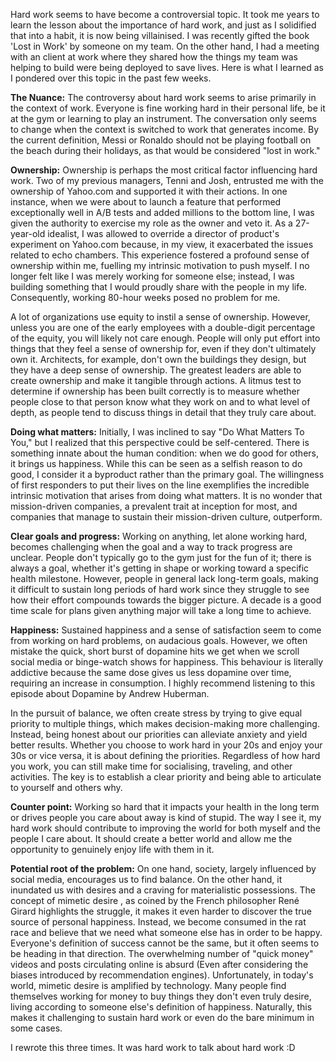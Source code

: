 
Hard work seems to have become a controversial topic. It took me years to learn the lesson about the importance of hard work, and just as I solidified that into a habit, it is now being villainised. I was recently gifted the book 'Lost in Work' by someone on my team. On the other hand, I had a meeting with an client at work where they shared how the things my team was helping to build were being deployed to save lives. Here is what I learned as I pondered over this topic in the past few weeks.

**The Nuance:** The controversy about hard work seems to arise primarily in the context of work. Everyone is fine working hard in their personal life, be it at the gym or learning to play an instrument. The conversation only seems to change when the context is switched to work that generates income. By the current definition, Messi or Ronaldo should not be playing football on the beach during their holidays, as that would be considered "lost in work."

**Ownership:** Ownership is perhaps the most critical factor influencing hard work. Two of my previous managers, Tenni and Josh, entrusted me with the ownership of Yahoo.com and supported it with their actions. In one instance, when we were about to launch a feature that performed exceptionally well in A/B tests and added millions to the bottom line, I was given the authority to exercise my role as the owner and veto it. As a 27-year-old idealist, I was allowed to override a director of product's experiment on Yahoo.com because, in my view, it exacerbated the issues related to echo chambers. This experience fostered a profound sense of ownership within me, fuelling my intrinsic motivation to push myself. I no longer felt like I was merely working for someone else; instead, I was building something that I would proudly share with the people in my life. Consequently, working 80-hour weeks posed no problem for me.

A lot of organizations use equity to instil a sense of ownership. However, unless you are one of the early employees with a double-digit percentage of the equity, you will likely not care enough. People will only put effort into things that they feel a sense of ownership for, even if they don't ultimately own it. Architects, for example, don't own the buildings they design, but they have a deep sense of ownership. The greatest leaders are able to create ownership and make it tangible through actions. A litmus test to determine if ownership has been built correctly is to measure whether people close to that person know what they work on and to what level of depth, as people tend to discuss things in detail that they truly care about.

**Doing what matters:** Initially, I was inclined to say "Do What Matters To You," but I realized that this perspective could be self-centered. There is something innate about the human condition: when we do good for others, it brings us happiness. While this can be seen as a selfish reason to do good, I consider it a byproduct rather than the primary goal. The willingness of first responders to put their lives on the line exemplifies the incredible intrinsic motivation that arises from doing what matters. It is no wonder that mission-driven companies, a prevalent trait at inception for most, and companies that manage to sustain their mission-driven culture, outperform.

**Clear goals and progress:** Working on anything, let alone working hard, becomes challenging when the goal and a way to track progress are unclear. People don't typically go to the gym just for the fun of it; there is always a goal, whether it's getting in shape or working toward a specific health milestone. However, people in general lack long-term goals, making it difficult to sustain long periods of hard work since they struggle to see how their effort compounds towards the bigger picture. A decade is a good time scale for plans given anything major will take a long time to achieve.

**Happiness:** Sustained happiness and a sense of satisfaction seem to come from working on hard problems, on audacious goals. However, we often mistake the quick, short burst of dopamine hits we get when we scroll social media or binge-watch shows for happiness. This behaviour is literally addictive because the same dose gives us less dopamine over time, requiring an increase in consumption. I highly recommend listening to this episode about Dopamine by Andrew Huberman.

In the pursuit of balance, we often create stress by trying to give equal priority to multiple things, which makes decision-making more challenging. Instead, being honest about our priorities can alleviate anxiety and yield better results. Whether you choose to work hard in your 20s and enjoy your 30s or vice versa, it is about defining the priorities. Regardless of how hard you work, you can still make time for socialising, traveling, and other activities. The key is to establish a clear priority and being able to articulate to yourself and others why.

**Counter point:** Working so hard that it impacts your health in the long term or drives people you care about away is kind of stupid. The way I see it, my hard work should contribute to improving the world for both myself and the people I care about. It should create a better world and allow me the opportunity to genuinely enjoy life with them in it.

**Potential root of the problem:** On one hand, society, largely influenced by social media, encourages us to find balance. On the other hand, it inundated us with desires and a craving for materialistic possessions. The concept of mimetic desire , as coined by the French philosopher René Girard highlights the struggle, it makes it even harder to discover the true source of personal happiness. Instead, we become consumed in the rat race and believe that we need what someone else has in order to be happy. Everyone's definition of success cannot be the same, but it often seems to be heading in that direction. The overwhelming number of "quick money" videos and posts circulating online is absurd (Even after considering the biases introduced by recommendation engines). Unfortunately, in today's world, mimetic desire is amplified by technology. Many people find themselves working for money to buy things they don't even truly desire, living according to someone else's definition of happiness. Naturally, this makes it challenging to sustain hard work or even do the bare minimum in some cases.

I rewrote this three times. It was hard work to talk about hard work :D 